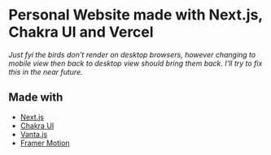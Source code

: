 # Personal Website made with Next.js, Chakra UI and Vercel

_Just fyi the birds don't render on desktop browsers, however changing to mobile view then back to desktop view should bring them back. I'll try to fix this in the near future._

## Made with

- [Next.js](https://vercel.com/home?utm_source=next-site&utm_medium=banner&utm_campaign=next-website)
- [Chakra UI](https://chakra-ui.com/)
- [Vanta.js](https://www.vantajs.com/)
- [Framer Motion](https://www.framer.com/motion/)
